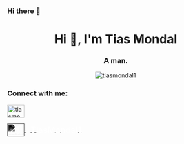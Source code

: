 ### Hi there 👋

<!--
**TiasMondal1/TiasMondal1** is a ✨ _special_ ✨ repository because its `README.md` (this file) appears on your GitHub profile.

Here are some ideas to get you started:

- 🔭 I’m currently working on ...
- 🌱 I’m currently learning ...
- 👯 I’m looking to collaborate on ...
- 🤔 I’m looking for help with ...
- 💬 Ask me about ...
- 📫 How to reach me: ...
- 😄 Pronouns: ...
- ⚡ Fun fact: ...
-->


<h1 align="center">Hi 👋, I'm Tias Mondal</h1>
<h3 align="center">A man.</h3>

<p align="center"> <img src="https://komarev.com/ghpvc/?username=tiasmondal1&label=PROFILE%20VIEWS&color=0081a8&style=round" alt="tiasmondal1" /> </p>


<h3 align="left">Connect with me:</h3>
<p align="left">
<a href="https://twitter.com/tiasmondal1" target="blank" style><img align="center" src="https://raw.githubusercontent.com/rahuldkjain/github-profile-readme-generator/master/src/images/icons/Social/twitter.svg" alt="tiasmondal1" height="30" width="40" /></a>
</p>

<a href="https://twitter.com/tiasmondal1" target="_blank"><img src="https://raw.githubusercontent.com/rahuldkjain/github-profile-readme-generator/master/src/images/icons/Social/twitter.svg" alt="TiasMondal1" height="30" width="40" style="filter: invert(100%) sepia(0%) saturate(0%) hue-rotate(93deg) brightness(105%) contrast(105%); vertical-align: middle;"/> <span style="color: #FFFFFF; text-decoration: none; font-size: 20px; margin-left: 10px; vertical-align: middle;">TiasMondal1</span></a>
